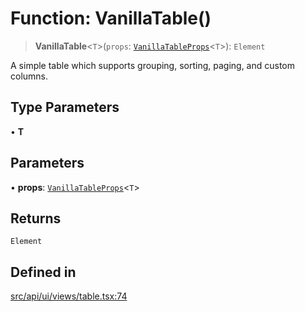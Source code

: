 # Function: VanillaTable()

> **VanillaTable**\<`T`\>(`props`: [`VanillaTableProps`](../interfaces/VanillaTableProps.md)\<`T`\>): `Element`

A simple table which supports grouping, sorting, paging, and custom columns.

## Type Parameters

• **T**

## Parameters

• **props**: [`VanillaTableProps`](../interfaces/VanillaTableProps.md)\<`T`\>

## Returns

`Element`

## Defined in

[src/api/ui/views/table.tsx:74](https://github.com/blacksmithgu/datacore/blob/68b5529e5bdbcee81e7112d11ecb8c7d40cbb0f2/src/api/ui/views/table.tsx#L74)
